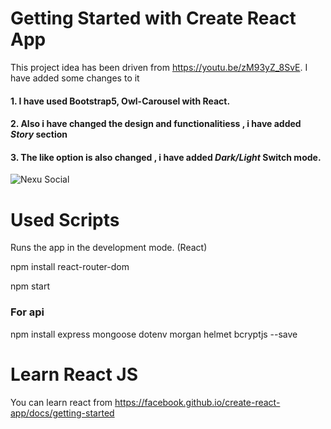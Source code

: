 # Getting Started with Create React App

This project idea has been driven from https://youtu.be/zM93yZ_8SvE.
I have added some changes to it

#### 1. I have used Bootstrap5, Owl-Carousel with React.
#### 2. Also i have changed the design and functionalitiess , i have added *Story* section
#### 3. The like option is also changed , i have added *Dark/Light* Switch mode.

![Nexu Social](https://github.com/Hemantt07/Nexus-Social-React.js-app-/assets/118185650/8dcd9cb6-045f-4b46-839f-3a3d4b7565ab)


# Used Scripts
Runs the app in the development mode. (React)

npm install react-router-dom

npm start

### For api

npm install express mongoose dotenv morgan helmet bcryptjs --save

# Learn React JS
You can learn react from https://facebook.github.io/create-react-app/docs/getting-started
